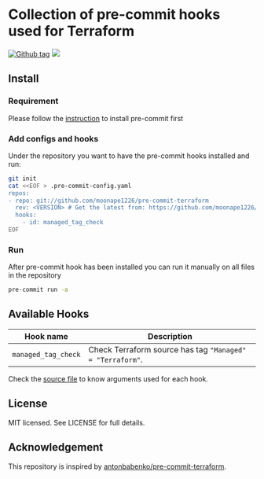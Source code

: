 # Collection of pre-commit hooks used for Terraform

[![Github tag](https://img.shields.io/github/tag/moonape1226/pre-commit-terraform.svg)](https://github.com/moonape1226/pre-commit-terraform/releases) ![](https://img.shields.io/maintenance/yes/2021.svg)

## Install

### Requirement

Please follow the [instruction](https://pre-commit.com/#install) to install pre-commit first

### Add configs and hooks

Under the repository you want to have the pre-commit hooks installed and run:

```bash
git init
cat <<EOF > .pre-commit-config.yaml
repos:
- repo: git://github.com/moonape1226/pre-commit-terraform
  rev: <VERSION> # Get the latest from: https://github.com/moonape1226/pre-commit-terraform/releases
  hooks:
    - id: managed_tag_check
EOF
```

### Run

After pre-commit hook has been installed you can run it manually on all files in the repository

```bash
pre-commit run -a
```

## Available Hooks

| Hook name | Description |
| --- | --- |
| `managed_tag_check` | Check Terraform source has tag `"Managed" = "Terraform"`. |

Check the [source file](https://github.com/moonape1226/pre-commit-terraform/blob/master/.pre-commit-hooks.yaml) to know arguments used for each hook.

## License

MIT licensed. See LICENSE for full details.

## Acknowledgement

This repository is inspired by [antonbabenko/pre-commit-terraform](https://github.com/antonbabenko/pre-commit-terraform).
